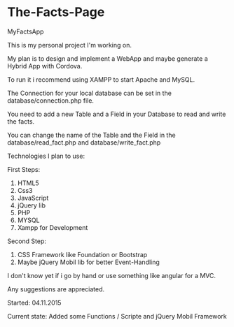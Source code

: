 # The-Facts-Page
MyFactsApp

This is my personal project I'm working on.

My plan is to design and implement a WebApp and maybe generate a Hybrid App with Cordova.

To run it i recommend using XAMPP to start Apache and MySQL.

The Connection for your local database can be set in the database/connection.php file.

You need to add a new Table and a Field in your Database to read and write the facts.

You can change the name of the Table and the Field in the database/read_fact.php and database/write_fact.php

Technologies I plan to use:

First Steps:

1. HTML5
2. Css3
3. JavaScript
4. jQuery lib
5. PHP
6. MYSQL
7. Xampp for Development

Second Step:

1. CSS Framework like Foundation or Bootstrap
2. Maybe jQuery Mobil lib for better Event-Handling

I don't know yet if i go by hand or use something like angular for a MVC.

Any suggestions are appreciated.

Started: 04.11.2015

Current state: Added some Functions / Scripte and jQuery Mobil Framework


